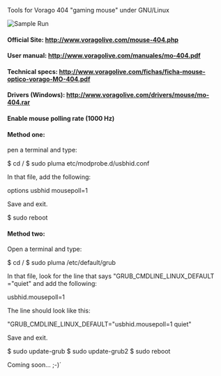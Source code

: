 Tools for Vorago 404 "gaming mouse" under GNU/Linux

![Sample Run](https://github.com/tuxkernel/vorago-gaming-mouse-404/blob/master/images/00.png)

#### Official Site: http://www.voragolive.com/mouse-404.php

#### User manual: http://www.voragolive.com/manuales/mo-404.pdf

#### Technical specs: http://www.voragolive.com/fichas/ficha-mouse-optico-vorago-MO-404.pdf

#### Drivers (Windows): http://www.voragolive.com/drivers/mouse/mo-404.rar

#### Enable mouse polling rate (1000 Hz)

#### Method one:

pen a terminal and type:

$ cd /
$ sudo pluma etc/modprobe.d/usbhid.conf

In that file, add the following:

options usbhid mousepoll=1

Save and exit.

$ sudo reboot

#### Method two:

Open a terminal and type:

$ cd /
$ sudo pluma /etc/default/grub

In that file, look for the line that says "GRUB_CMDLINE_LINUX_DEFAULT ="quiet" and add the following:

usbhid.mousepoll=1

The line should look like this:

"GRUB_CMDLINE_LINUX_DEFAULT="usbhid.mousepoll=1 quiet"

Save and exit.

$ sudo update-grub
$ sudo update-grub2
$ sudo reboot

Coming soon... ;-)´
